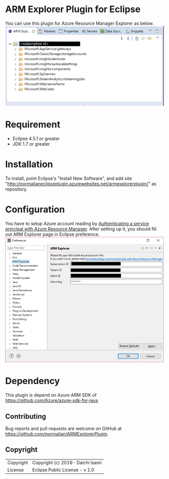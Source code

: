 # ARM Explorer Plugin for Eclipse
You can use this plugin for Azure Resource Manager Explorer as below.
![Azure Explorer overview](https://github.com/normalian/ARMExplorerPlugin/blob/master/media/readme/ARMExplorerEclipsePluginOverview.PNG "Azure Explorer overview")

# Requirement
- Eclipse 4.5.1 or greater
- JDK 1.7 or greater

# Installation
To install, point Eclipse's "Install New Software", and add site "http://normalianeclipseplugin.azurewebsites.net/armexplorerplugin/" as repository.

# Configuration

You have to setup Azure account reading by [Authenticating a service principal with Azure Resource Manager](https://azure.microsoft.com/documentation/articles/resource-group-authenticate-service-principal). After setting up it, you should fili out ARM Explorer page in Eclipse preference.
![Azure Explorer Configuration](https://github.com/normalian/ARMExplorerPlugin/blob/master/media/readme/ARMExplorerEclipsePluginConfiguration.png "Azure Explorer Configuration")

# Dependency

This plugin is depend on Azure ARM SDK of https://github.com/Azure/azure-sdk-for-java

## Contributing

Bug reports and pull requests are welcome on GitHub at https://github.com/normalian/ARMExplorerPlugin.

## Copyright

<table>
  <tr>
    <td>Copyright</td><td>Copyright (c) 2016- Daichi Isami</td>
  </tr>
  <tr>
    <td>License</td><td>Eclipse Public License - v 1.0</td>
  </tr>
</table>
